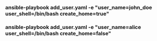 ### ansible-playbook add_user.yaml -e "user_name=john_doe user_shell=/bin/bash create_home=true"

### ansible-playbook add_user.yaml -e "user_name=alice user_shell=/bin/bash create_home=false"
